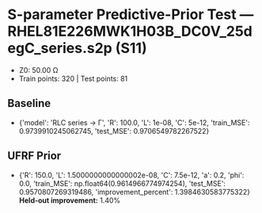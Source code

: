 # S-parameter Predictive-Prior Test — RHEL81E226MWK1H03B_DC0V_25degC_series.s2p (S11)
- Z0: 50.00 Ω
- Train points: 320  |  Test points: 81

## Baseline
- {'model': 'RLC series -> Γ', 'R': 100.0, 'L': 1e-08, 'C': 5e-12, 'train_MSE': 0.9739910245062745, 'test_MSE': 0.9706549782267522}

## UFRF Prior
- {'R': 150.0, 'L': 1.5000000000000002e-08, 'C': 7.5e-12, 'a': 0.2, 'phi': 0.0, 'train_MSE': np.float64(0.9614966774974254), 'test_MSE': 0.9570807269319486, 'improvement_percent': 1.3984630583775322}
**Held-out improvement:** 1.40%